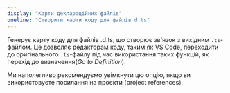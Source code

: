 ```yaml
---
display: "Карти деклараційних файлів"
oneline: "Створити карти коду для файлів d.ts"
---
```


Генерує карту коду для файлів .d.ts, що створює зв'язок з вихідним `.ts`-файлом.
Це дозволяє редакторам коду, таким як VS Code, переходити до оригінального `.ts`-файлу під час використання таких функцій, як перехід до визначення(_Go to Definition_).

Ми наполегливо рекомендуємо увімкнути цю опцію, якщо ви використовуєте посилання на проєкти (project references).
